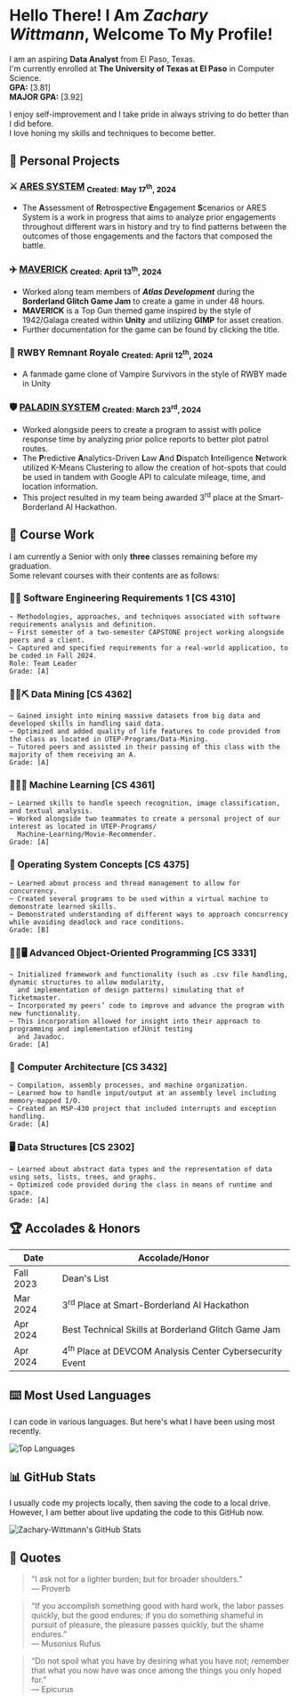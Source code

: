 Hello There! I Am *Zachary Wittmann*, Welcome To My Profile!
===============

I am an aspiring **Data Analyst** from El Paso, Texas. 
<br/>I'm currently enrolled at **The University of Texas at El Paso** in Computer Science.
<br/>**GPA:** [3.81]
<br/>**MAJOR GPA:** [3.92]


I enjoy self-improvement and I take pride in always striving to do better than I did before.
<br/>I love honing my skills and techniques to become better.

## 📼 Personal Projects
### ⚔️ [ARES SYSTEM](https://github.com/Zachary-Wittmann/Personal-Projects/tree/main/ARES%20SYSTEM) <sub>Created: May 17<sup>th</sup>, 2024</sub>
* The **A**ssessment of **R**etrospective **E**ngagement **S**cenarios or ARES System is a work in progress that aims to analyze prior engagements throughout different wars in history and try to find patterns between the outcomes of those engagements and the factors that composed the battle.

### ✈️ [MAVERICK](https://github.com/Zachary-Wittmann/MAVERICK) <sub>Created: April 13<sup>th</sup>, 2024</sub>
* Worked along team members of ***Atlas Development*** during the **Borderland Glitch Game Jam** to create a game in under 48 hours.
* **MAVERICK** is a Top Gun themed game inspired by the style of 1942/Galaga created within **Unity** and utilizing **GIMP** for asset creation.
* Further documentation for the game can be found by clicking the title.

### 🌹 RWBY Remnant Royale <sub>Created: April 12<sup>th</sup>, 2024</sub>
* A fanmade game clone of Vampire Survivors in the style of RWBY made in Unity

### 🛡️ [PALADIN SYSTEM](https://github.com/Zachary-Wittmann/Hackathons/tree/main/PALADIN%20SYSTEM) <sub>Created: March 23<sup>rd</sup>, 2024</sub>
* Worked alongside peers to create a program to assist with police response time by analyzing prior
  police reports to better plot patrol routes.
* The **P**redictive **A**nalytics-Driven **L**aw **A**nd **D**ispatch **I**ntelligence **N**etwork utilized K-Means Clustering to allow the creation of hot-spots that could be used in tandem with Google API to calculate mileage, time, and location information.
* This project resulted in my team being awarded 3<sup>rd</sup> place at the Smart-Borderland AI Hackathon.

## 💽 Course Work
I am currently a Senior with only **three** classes remaining before my graduation.
<br/>Some relevant courses with their contents are as follows:

### 👨‍💻 Software Engineering Requirements 1 [CS 4310]

    ~ Methodologies, approaches, and techniques associated with software requirements analysis and definition.
    ~ First semester of a two-semester CAPSTONE project working alongside peers and a client.
    ~ Captured and specified requirements for a real-world application, to be coded in Fall 2024.
    Role: Team Leader
    Grade: [A]

### 👨‍💻⛏️ Data Mining [CS 4362]

    ~ Gained insight into mining massive datasets from big data and developed skills in handling said data.
    ~ Optimized and added quality of life features to code provided from the class as located in UTEP-Programs/Data-Mining.
    ~ Tutored peers and assisted in their passing of this class with the majority of them receiving an A.
    Grade: [A]

### 👨‍💻🤖 Machine Learning [CS 4361]

    ~ Learned skills to handle speech recognition, image classification, and textual analysis.
    ~ Worked alongside two teammates to create a personal project of our interest as located in UTEP-Programs/
      Machine-Learning/Movie-Recommender.
    Grade: [A]

### 💽 Operating System Concepts [CS 4375]

    ~ Learned about process and thread management to allow for concurrency.
    ~ Created several programs to be used within a virtual machine to demonstrate learned skills.
    ~ Demonstrated understanding of different ways to approach concurrency while avoiding deadlock and race conditions.
    Grade: [B]

### 👨‍💻🖥️ Advanced Object-Oriented Programming [CS 3331]

    ~ Initialized framework and functionality (such as .csv file handling, dynamic structures to allow modularity,
      and implementation of design patterns) simulating that of Ticketmaster.
    ~ Incorporated my peers’ code to improve and advance the program with new functionality.
    ~ This incorporation allowed for insight into their approach to programming and implementation ofJUnit testing
      and Javadoc.
    Grade: [A]

### 💾 Computer Architecture [CS 3432]

    ~ Compilation, assembly processes, and machine organization.
    ~ Learned how to handle input/output at an assembly level including memory-mapped I/O.
    ~ Created an MSP-430 project that included interrupts and exception handling.
    Grade: [A]

### 🖥 Data Structures [CS 2302]

    ~ Learned about abstract data types and the representation of data using sets, lists, trees, and graphs.
    ~ Optimized code provided during the class in means of runtime and space.
    Grade: [A]

## 🏆 Accolades & Honors
| Date | Accolade/Honor |
| --- | --- |
| Fall 2023 | Dean's List |
| Mar 2024 | 3<sup>rd</sup> Place at Smart-Borderland AI Hackathon |
| Apr 2024 | Best Technical Skills at Borderland Glitch Game Jam |
| Apr 2024 | 4<sup>th</sup> Place at DEVCOM Analysis Center Cybersecurity Event |

## ⌨️ Most Used Languages
I can code in various languages. But here's what I have been using most recently.

![Top Languages](https://github-readme-stats.vercel.app/api/top-langs/?username=Zachary-Wittmann&langs_count=8&theme=synthwave)

## 📊 GitHub Stats
I usually code my projects locally, then saving the code to a local drive.
<br/>However, I am better about live updating the code to this GitHub now.

![Zachary-Wittmann's GitHub Stats](https://github-readme-stats.vercel.app/api?username=Zachary-Wittmann&show_icons=true&theme=synthwave)

## 📜 Quotes
> "I ask not for a lighter burden; but for broader shoulders."<br/>— Proverb

> “If you accomplish something good with hard work, the labor passes quickly, but the good endures; if you do something shameful in pursuit of pleasure, the pleasure passes quickly, but the shame endures.” <br/>— Musonius Rufus

> “Do not spoil what you have by desiring what you have not; remember that what you now have was once among the things you only hoped for.” <br/>― Epicurus
